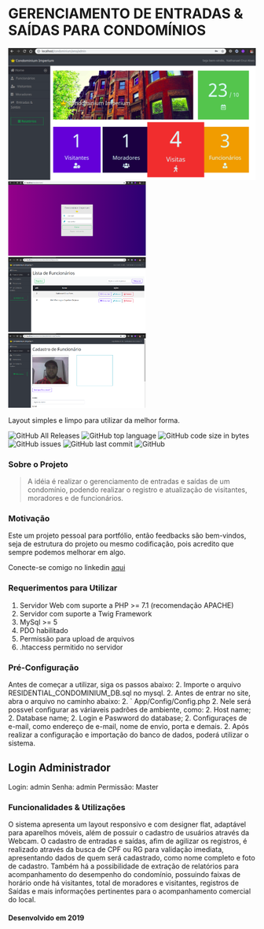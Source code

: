 # GERENCIAMENTO DE ENTRADAS & SAÍDAS PARA CONDOMÍNIOS

<section data-markdown>
  
  ![Screen 01](https://github.com/NathanaelCruz/images_resource_projects/blob/master/Images/screen_Cond_02.png)
  <img src="https://github.com/NathanaelCruz/images_resource_projects/blob/master/Images/screen_Cond_01.png" width="280"/>
  <img src="https://github.com/NathanaelCruz/images_resource_projects/blob/master/Images/screen_Cond_03.png" width="280"/>
  <img src="https://github.com/NathanaelCruz/images_resource_projects/blob/master/Images/screen_Cond_04.png" width="280"/>
  
</section>

Layout simples e limpo para utilizar da melhor forma.

![GitHub All Releases](https://img.shields.io/github/downloads/NathanaelCruz/condominium/total)
![GitHub top language](https://img.shields.io/github/languages/top/NathanaelCruz/condominium)
![GitHub code size in bytes](https://img.shields.io/github/languages/code-size/NathanaelCruz/condominium)
![GitHub issues](https://img.shields.io/github/issues/NathanaelCruz/condominium)
![GitHub last commit](https://img.shields.io/github/last-commit/NathanaelCruz/condominium)
![GitHub](https://img.shields.io/github/license/NathanaelCruz/condominium?style=plastic)

### Sobre o Projeto
> A idéia é realizar o gerenciamento de entradas e saídas de um condomínio, podendo realizar o registro e atualização de visitantes, moradores e de funcionários.


### Motivação
Este  um projeto pessoal para portfólio, então feedbacks são bem-vindos, seja de estrutura do projeto ou mesmo codificação, pois acredito que sempre podemos melhorar em algo.

Conecte-se comigo no linkedin [aqui](https://www.linkedin.com/in/nathanael-cruz-alves/)


### Requerimentos para Utilizar
1. Servidor Web com suporte a PHP >= 7.1 (recomendação APACHE)
1. Servidor com suporte a Twig Framework
1. MySql >= 5
1. PDO habilitado
1. Permissão para upload de arquivos
1. .htaccess permitido no servidor

### Pré-Configuração
Antes de começar a utilizar, siga os passos abaixo:
2. Importe o arquivo RESIDENTIAL_CONDOMINIUM_DB.sql no mysql.
2. Antes de entrar no site, abra o arquivo no caminho abaixo:
  2. \` App/Config/Config.php
  2. Nele será possvel configurar as váriaveis padrões de ambiente, como:
    2. Host name;
    2. Database name;
    2. Login e Paswword do database;
    2. Configuraçes de e-mail, como endereço de e-mail, nome de envio, porta e demais.
2. Após realizar a configuração e importação do banco de dados, poderá utilizar o sistema.

## Login Administrador
Login: admin
Senha: admin
Permissão: Master

### Funcionalidades & Utilizações
O sistema apresenta um layout responsivo e com designer flat, adaptável para aparelhos móveis, além de possuir o cadastro de usuários através da Webcam. O cadastro de entradas e saídas, afim de agilizar os registros, é realizado através da busca de CPF ou RG para validação imediata, apresentando dados de quem será cadastrado, como nome completo e foto de cadastro.
Também há a possibilidade de extração de relatórios para acompanhamento do desempenho do condomínio, possuindo faixas de horário onde há visitantes, total de moradores e visitantes, registros de Saídas e mais informações pertinentes para o acompanhamento comercial do local.

#### Desenvolvido em 2019
